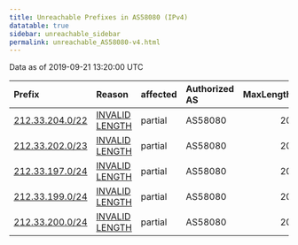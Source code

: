 ```yaml
---
title: Unreachable Prefixes in AS58080 (IPv4)
datatable: true
sidebar: unreachable_sidebar
permalink: unreachable_AS58080-v4.html
---
```


Data as of 2019-09-21 13:20:00 UTC


<div class="datatable-begin"></div>

| Prefix                                                   | Reason                                                                                                    | affected   | Authorized AS   |   MaxLength | Anchor                                         |   unreachable /24s |
|:---------------------------------------------------------|:----------------------------------------------------------------------------------------------------------|:-----------|:----------------|------------:|:-----------------------------------------------|-------------------:|
| [212.33.204.0/22](https://stat.ripe.net/212.33.204.0/22) | [INVALID LENGTH](https://rpki-validator.ripe.net/announcement-preview?asn=AS58080&prefix=212.33.204.0/22) | partial    | AS58080         |          20 | [RIPE](unreachable_RIPE_NCC_RPKI_Root-v4.html) |                  4 |
| [212.33.202.0/23](https://stat.ripe.net/212.33.202.0/23) | [INVALID LENGTH](https://rpki-validator.ripe.net/announcement-preview?asn=AS58080&prefix=212.33.202.0/23) | partial    | AS58080         |          20 | [RIPE](unreachable_RIPE_NCC_RPKI_Root-v4.html) |                  2 |
| [212.33.197.0/24](https://stat.ripe.net/212.33.197.0/24) | [INVALID LENGTH](https://rpki-validator.ripe.net/announcement-preview?asn=AS58080&prefix=212.33.197.0/24) | partial    | AS58080         |          20 | [RIPE](unreachable_RIPE_NCC_RPKI_Root-v4.html) |                  1 |
| [212.33.199.0/24](https://stat.ripe.net/212.33.199.0/24) | [INVALID LENGTH](https://rpki-validator.ripe.net/announcement-preview?asn=AS58080&prefix=212.33.199.0/24) | partial    | AS58080         |          20 | [RIPE](unreachable_RIPE_NCC_RPKI_Root-v4.html) |                  1 |
| [212.33.200.0/24](https://stat.ripe.net/212.33.200.0/24) | [INVALID LENGTH](https://rpki-validator.ripe.net/announcement-preview?asn=AS58080&prefix=212.33.200.0/24) | partial    | AS58080         |          20 | [RIPE](unreachable_RIPE_NCC_RPKI_Root-v4.html) |                  1 |

<div class="datatable-end"></div>